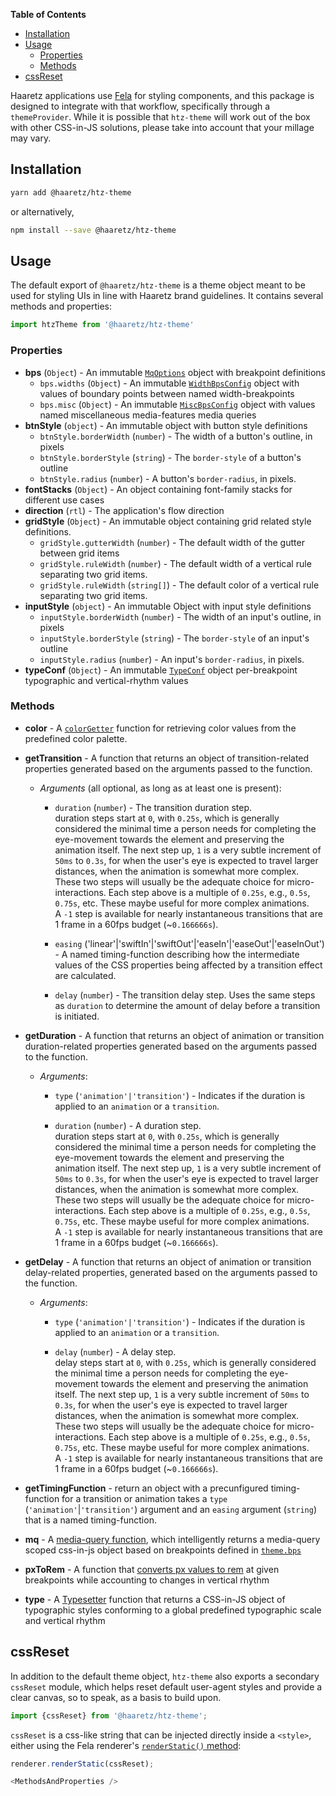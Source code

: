 <!-- START doctoc generated TOC please keep comment here to allow auto update -->
<!-- DON'T EDIT THIS SECTION, INSTEAD RE-RUN doctoc TO UPDATE -->
**Table of Contents**

- [Installation](#installation)
- [Usage](#usage)
  - [Properties](#properties)
  - [Methods](#methods)
- [cssReset](#cssreset)

<!-- END doctoc generated TOC please keep comment here to allow auto update -->

Haaretz applications use [Fela](https://fela.js.org) for styling components, and this package is 
designed to integrate with that workflow, specifically through a `themeProvider`. While it is 
possible that `htz-theme` will work out of the box with other CSS-in-JS solutions, please take into 
account that your millage may vary.

## Installation

```bash
yarn add @haaretz/htz-theme
```

or alternatively,

```bash
npm install --save @haaretz/htz-theme
```

## Usage
The default export of `@haaretz/htz-theme` is a theme object meant to be used for styling 
UIs in line with Haaretz brand guidelines. It contains several methods and properties:

```js static
import htzTheme from '@haaretz/htz-theme'
```

### Properties
* **bps** (`Object`) - An immutable [`MqOptions`](https://haaretz.github.io/htz-frontend/htz-css-tools#mqoptions)
  object with breakpoint definitions
  * `bps.widths` (`Object`) - An immutable [`WidthBpsConfig`](https://haaretz.github.io/htz-frontend/htz-css-tools#widthbpsconfig)
    object with values of boundary points between named width-breakpoints
  * `bps.misc` (`Object`) - An immutable [`MiscBpsConfig`](https://haaretz.github.io/htz-frontend/htz-css-tools#miscbpsconfig)
    object with values named miscellaneous media-features media queries
* **btnStyle** (`object`) - An immutable object with button style definitions
  * `btnStyle.borderWidth` (`number`) - The width of a button's outline, in pixels
  * `btnStyle.borderStyle` (`string`) - The `border-style` of a button's outline
  * `btnStyle.radius` (`number`) - A button's `border-radius`, in pixels.
* **fontStacks** (`Object`) - An object containing font-family stacks for different use cases
* **direction** (`rtl`) - The application's flow direction
* **gridStyle** (`Object`) - An immutable object containing grid related style definitions.
  * `gridStyle.gutterWidth` (`number`) - The default width of the gutter between grid items
  * `gridStyle.ruleWidth` (`number`) - The default width of a vertical rule separating two grid items.
  * `gridStyle.ruleWidth` (`string[]`) - The default color of a vertical rule separating two grid items.
* **inputStyle** (`object`) - An immutable Object with input style definitions
  * `inputStyle.borderWidth` (`number`) - The width of an input's outline, in pixels
  * `inputStyle.borderStyle` (`string`) - The `border-style` of an input's outline
  * `inputStyle.radius` (`number`) - An input's `border-radius`, in pixels.
* **typeConf** (`Object`) - An immutable [`TypeConf`](https://haaretz.github.io/htz-frontend/htz-css-tools#typeconf)
  object per-breakpoint typographic and vertical-rhythm values

### Methods

* **color** - A [`colorGetter`](https://haaretz.github.io/htz-frontend/htz-css-tools#colorgetter)
  function for retrieving color values from the predefined color palette.
* **getTransition** - A function that returns an object of transition-related properties generated 
  based on the arguments passed to the function.

  * _Arguments_ (all optional, as long as at least one is present):  
    * `duration` (`number`) - The transition duration step.  
      duration steps start at `0`, with `0.25s`, which is generally considered
      the minimal time a person needs for completing the eye-movement towards the element
      and preserving the animation itself. The next step up, `1` is a very subtle increment
      of `50ms` to `0.3s`, for when the user's eye is expected to travel larger distances,
      when the animation is somewhat more complex. These two steps will usually be the
      adequate choice for micro-interactions. Each step above is a multiple of `0.25s`,
      e.g., `0.5s`, `0.75s`, etc. These maybe useful for more complex animations.  
      A `-1` step is available for nearly instantaneous transitions that are 1 frame in
      a 60fps budget (~`0.166666s`).

    * `easing` ('linear'|'swiftIn'|'swiftOut'|'easeIn'|'easeOut'|'easeInOut') - A named 
      timing-function describing how the intermediate values of the CSS properties
      being affected by a transition effect are calculated.

    * `delay` (`number`) - The transition delay step. Uses the same steps as `duration` to determine 
      the amount of delay before a transition is initiated.

* **getDuration** - A function that returns an object of animation or transition duration-related
  properties generated based on the arguments passed to the function.

  * _Arguments_:  
    * `type` (`'animation'|'transition'`) - Indicates if the duration is applied to an `animation` 
      or a `transition`.

    * `duration` (`number`) - A duration step.  
      duration steps start at `0`, with `0.25s`, which is generally considered
      the minimal time a person needs for completing the eye-movement towards the element
      and preserving the animation itself. The next step up, `1` is a very subtle increment
      of `50ms` to `0.3s`, for when the user's eye is expected to travel larger distances,
      when the animation is somewhat more complex. These two steps will usually be the
      adequate choice for micro-interactions. Each step above is a multiple of `0.25s`,
      e.g., `0.5s`, `0.75s`, etc. These maybe useful for more complex animations.  
      A `-1` step is available for nearly instantaneous transitions that are 1 frame in
      a 60fps budget (~`0.166666s`).

* **getDelay** - A function that returns an object of animation or transition delay-related
  properties, generated based on the arguments passed to the function.

  * _Arguments_:  
    * `type` (`'animation'|'transition'`) - Indicates if the duration is applied to an `animation` 
      or a `transition`.

    * `delay` (`number`) - A delay step.  
      delay steps start at `0`, with `0.25s`, which is generally considered
      the minimal time a person needs for completing the eye-movement towards the element
      and preserving the animation itself. The next step up, `1` is a very subtle increment
      of `50ms` to `0.3s`, for when the user's eye is expected to travel larger distances,
      when the animation is somewhat more complex. These two steps will usually be the
      adequate choice for micro-interactions. Each step above is a multiple of `0.25s`,
      e.g., `0.5s`, `0.75s`, etc. These maybe useful for more complex animations.  
      A `-1` step is available for nearly instantaneous transitions that are 1 frame in
      a 60fps budget (~`0.166666s`).

* **getTimingFunction** - return an object with a precunfigured timing-function for a 
   transition or animation takes a `type` (`'animation'`|`'transition'`) argument and an 
   `easing` argument (`string`) that is a named timing-function.
* **mq** - A [media-query function](https://haaretz.github.io/htz-frontend/htz-css-tools/#mqfunc),
  which intelligently returns a media-query scoped css-in-js object based on breakpoints defined 
  in [`theme.bps`]()
* **pxToRem** - A function that 
  [converts px values to rem](https://haaretz.github.io/htz-frontend/htz-css-tools#remfunctiontype)
  at given breakpoints while accounting to changes in vertical rhythm
* **type** - A [Typesetter](https://haaretz.github.io/htz-frontend/htz-css-tools#typesetter)
  function that returns a CSS-in-JS object of typographic styles conforming to a global predefined 
  typographic scale and vertical rhythm

## cssReset

In addition to the default theme object, `htz-theme` also exports a secondary `cssReset` module, 
which helps reset default user-agent styles and provide a clear canvas, so to speak, as a basis to
build upon.

```js static
import {cssReset} from '@haaretz/htz-theme';
```

`cssReset` is a css-like string that can be injected directly inside a `<style>`, either using
the Fela renderer's [`renderStatic()` method](https://github.com/rofrischmann/fela/blob/master/docs/api/fela/Renderer.md#renderstaticstyle-selector):

```js static
renderer.renderStatic(cssReset);
```

```js
<MethodsAndProperties />
```
